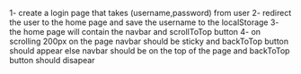 1- create a login page that takes (username,password) from user
2- redirect the user to the home page and save the username to the localStorage
3- the home page will contain the navbar and scrollToTop button
4- on scrolling 200px on the page navbar should be sticky and backToTop button should appear
   else navbar should be on the top of the page and backToTop button should disapear
